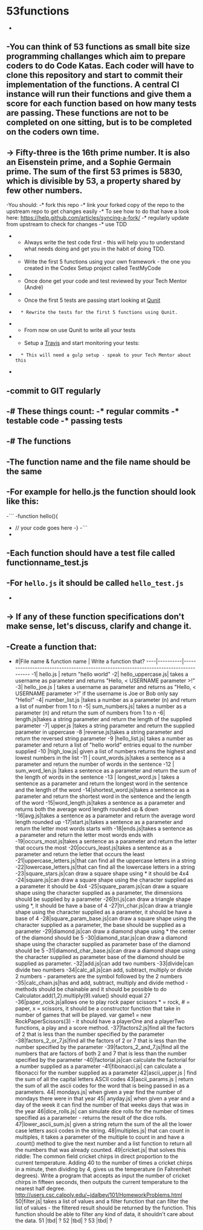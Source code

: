 # 53functions
-
-You can think of 53 functions as small bite size programming challanges which aim to prepare coders to do Code Katas. Each coder will have to clone this repository and start to commit their implementation of the functions. A central CI instance will run their functions and give them a score for each function based on how many tests are passing. These functions are not to be completed on one sitting, but is to be completed on the coders own time.
-
-> Fifty-three is the 16th prime number. It is also an Eisenstein prime, and a Sophie Germain prime. The sum of the first 53 primes is 5830, which is divisible by 53, a property shared by few other numbers.
-
-You should:
-* fork this repo
-* link your forked copy of the repo to the upstream repo to get changes easily 
-* To see how to do that have a look here: https://help.github.com/articles/syncing-a-fork/
-* regularly update from upstream to check for changes
-* use TDD
-	* Always write the test code first - this will help you to understand what needs doing and get you in the habit of doing TDD. 
-	* Write the first 5 functions using your own framework - the one you created in the Codex Setup project called TestMyCode
-	* Once done get your code and test reviewed by your Tech Mentor (André)
-	* Once the first 5 tests are passing start looking at [Qunit](http://qunitjs.com/)
-		* Rewrite the tests for the first 5 functions using Qunit. 
-	* From now on use Qunit to write all your tests
-	* Setup a [Travis](https://travis-ci.org) and start monitoring your tests:
-		* This will need a gulp setup - speak to your Tech Mentor about this
-		
-**commit to GIT regularly**
-
-# These things count:
-* regular commits
-* testable code
-* passing tests
-
-# The functions
-
-The function name and the file name should be the same
-
-For example for hello.js the function should look like this:
-
-```
-function hello(){
-	// your code goes here
-}
-```
-
-Each function should have a test file called functionname_test.js
-
-For ```hello.js``` it should be called ```hello_test.js```
-
-
-> If any of these function specifications don't make sense, let's discuss, clarify and change it. 
-
-Create a function that:
-
- #|File name & function name | Write a function that?
----|----------|-------------------------------------------------------------------------------------
-1| hello.js | return "hello world"
-2| hello_uppercase.js| takes a username as parameter and returns "Hello, < USERNAME parameter >!"
-3| hello_joe.js | takes a username as parameter and returns as "Hello, < USERNAME parameter >!" if the username is Joe or Bob only say "Hello!"
-4| number_list.js |takes a number as a parameter (n) and return a list of number from 1 to n
-5| sum_numbers.js| takes a number as a parameter (n) and return the sum of numbers from 1 to n
-6| length.js|takes a string parameter and return the length of the supplied parameter
-7| upper.js |takes a string parameter and return the supplied parameter in uppercase
-8 |reverse.js|takes a string parameter and return the reversed string parameter
-9 |hello_list.js| takes a number as parameter and return a list of "hello world" entries equal to the number supplied
-10 |high_low.js| given a list of numbers returns the highest and lowest numbers in the list
-11 | count_words.js|takes a sentence as a parameter and return the number of words in the sentence
-12 | sum_word_len.js |takes a sentence as a parameter and return the sum of the length of words in the sentence
-13 | longest_word.js | takes a sentence as a parameter and return the longest word in the sentence and the length of the word
-14|shortest_word.js|takes a sentence as a parameter and return the shortest word in the sentence and the length of the word
-15|word_length.js|takes a sentence as a parameter and returns both the average word length rounded up & down
-16|avg.js|takes a sentence as a parameter and return the average word length rounded up
-17|start.js|takes a sentence as a parameter and return the letter most words starts with
-18|ends.js|takes a sentence as a parameter and return the letter most words ends with
-19|occurs_most.js|takes a sentence as a parameter and return the letter that occurs the most
-20|occurs_least.js|takes a sentence as a parameter and return the letter that occurs the least
-21|uppercase_letters.js|that can find all the uppercase letters in a string
-22|lowercase_letters.js|that can find all the lowercase letters in a string
-23|square_stars.js|can draw a square shape using * it should be 4x4
-24|square.js|can draw a square shape using the character supplied as a parameter it should be 4x4
-25|square_param.js|can draw a square shape using the character supplied as a parameter, the dimensions should be supplied by a parameter
-26|tri.js|can draw a triangle shape using *, it should be have a base of 4
-27|tri_char.js|can draw a triangle shape using the character supplied as a parameter, it should be have a base of 4
-28|square_param_base.js|can draw a square shape using the character supplied as a parameter, the base should be supplied as a parameter
-29|diamond.js|can draw a diamond shape using * the center of the diamond should be 5
-30|diamond_star.js|can draw a diamond shape using the character supplied as parameter base of the diamond should be 5
-31|diamond_char_base.js|can draw a diamond shape using the character supplied as parameter base of the diamond should be supplied as parameter.
-32|add.js|can add two numbers
-33|divide|can divide two numbers
-34|calc_all.js|can add, subtract, multiply or divide 2 numbers - parameters are the symbol followed by the 2 numbers
-35|calc_chain.js|has and add, subtract, multiply and divide method - methods should be chainable and it should be possible to do Calculator.add(1,2).multiply(9).value() should equal 27
-36|paper_rock.js|allows one to play rock paper scissors * = rock, # = paper, x = scissors, it should be a constructor function that take in number of games that will be played. var game1 =  new RockPaperScissors(3) - it should have a playerOne and a playerTwo functions, a play and a score method.
-37|factors2.js|find all the factors of 2 that is less than the number specified by the parameter
-38|factors_2_or_7.js|find all the factors of 2 or 7 that is less than the number specified by the parameter
-39|factors_2_and_7.js|find all the numbers that are factors of both 2 and 7 that is less than the number specified by the parameter
-40|factorial.js|can calculate the factorial for a number supplied as a parameter
-41|fibonacci.js| can calculate a fibonacci for the number supplied as a parameter
42|ascii_upper.js | find the sum of all the capital letters ASCII codes
43|ascii_params.js  | return the sum of all the ascii codes for the word that is being passed in as a parameters.
44| mondays.js| when given a year find the number of mondays there were in that year
45| anyday.js| when given a year and a day of the week it can find the number of that weeks days that was in the year
46|dice_rolls.js| can simulate dice rolls for the number of times specified as a parameter - returns the result of the dice rolls.
47|lower_ascii_sum.js| given a string return the sum of the all the lower case letters ascii codes in the string.
48|multiples.js| that can count in multiples, it takes a parameter of the multiple to count in and have a .count() method to give the next number and a list function to return all the numbers that was already counted.
49|cricket.js| that solves this riddle: The common field cricket chirps in direct proportion to the current tem­perature. Adding 40 to the number of times a cricket chirps in a minute, then dividing by 4, gives us the temperature (in Fahrenheit degrees). Write a program that accepts as input the number of cricket chirps in fifteen seconds, then outputs the current temperature to the nearest half degree. http://users.csc.calpoly.edu/~jdalbey/101/HomeworkProblems.html
50|filter.js| takes a list of values and a filter function that can filter the list of values - the filtered result should be returned by the function. This function should be able to filter any kind of data, it shouldn't care about the data.
51 |tbd| ?
52 |tbd| ?
53 |tbd| ?